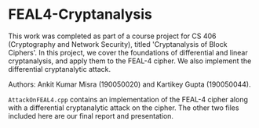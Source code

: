 # FEAL4-Cryptanalysis

This work was completed as part of a course project for CS 406 (Cryptography and Network Security), titled 'Cryptanalysis of Block Ciphers'. In this project, we cover the foundations of differential and linear cryptanalysis, and apply them to the FEAL-4 cipher. We also implement the differential cryptanalytic attack.

Authors: Ankit Kumar Misra (190050020) and Kartikey Gupta (190050044).

`AttackOnFEAL4.cpp` contains an implementation of the FEAL-4 cipher along with a differential cryptanalytic attack on the cipher. The other two files included here are our final report and presentation.
